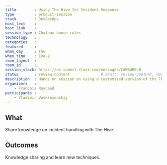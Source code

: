 ```yaml
---
title        : Using The Hive for Incident Response
type         : product-session
track        : DevSecOps
host_text    :
host_link    :
session_type : Chatham house rules
technology   :
categories   :
featured     :
when_day     : Thu
when_time    : Eve-2
room_layout  :
room_id      :
session_slack: https://os-summit.slack.com/messages/CAWB4EKLN
status       : review-content              # draft, review-content, done
description  : Hands on session on using a customized version of the The Hive for Incident Response
organizers   :
    - Francois Raynaud
participants :
    - Vladimir Voskresenskiy
---
```


## What

Share knowledge on incident handling with The Hive

## Outcomes

Knowledge sharing and learn new techniques.
